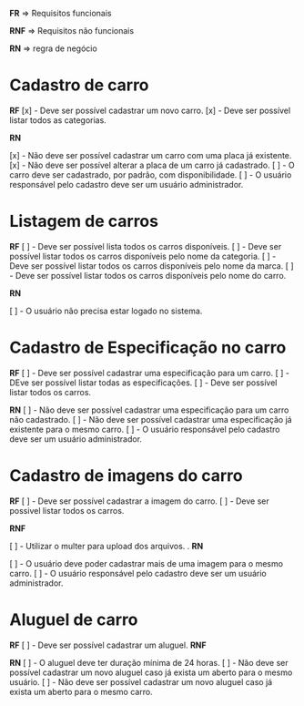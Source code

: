 **FR** => Requisitos funcionais

**RNF** => Requisitos não funcionais

**RN** => regra de negócio


# Cadastro de carro

**RF**
[x] - Deve ser possível cadastrar um novo carro.
[x] - Deve ser possível listar todos as categorias.

**RN**

[x] - Não deve ser possível cadastrar um carro com uma placa já existente.
[x] - Não deve ser possível alterar a placa de um carro já cadastrado.
[ ] - O carro deve ser cadastrado, por padrão, com disponibilidade.
[ ] - O usuário responsável pelo cadastro deve ser um usuário administrador.


# Listagem de carros

**RF**
[ ] - Deve ser possível lista todos os carros disponíveis.
[ ] - Deve ser possível listar todos os carros disponíveis pelo nome da categoria.
[ ] - Deve ser possível listar todos os carros disponíveis pelo nome da marca.
[ ] - Deve ser possível listar todos os carros disponíveis pelo nome do carro.


**RN**

[ ] - O usuário não precisa estar logado no sistema.


# Cadastro de Especificação no carro

**RF**
[ ] - Deve ser possível cadastrar uma especificação para um carro.
[ ] - DEve ser possível listar todas as especificações.
[ ] - Deve ser possível listar todos os carros.

**RN**
[ ] - Não deve ser possível cadastrar uma especificação para um carro não cadastrado.
[ ] - Não deve ser possível cadastrar uma especificação já existente para o mesmo carro.
[ ] - O usuário responsável pelo cadastro deve ser um usuário administrador.


# Cadastro de imagens do carro

**RF**
[ ] - Deve ser possível cadastrar a imagem do carro.
[ ] - Deve ser possivel listar todos os carros.

**RNF**

[ ] - Utilizar o multer para upload dos arquivos.
.
**RN**

[ ] - O usuário deve poder cadastrar mais de uma imagem para o mesmo carro.
[ ] - O usuário responsável pelo cadastro deve ser um usuário administrador.


# Aluguel de carro

**RF**
[ ] - Deve ser possível cadastrar um aluguel.
**RNF**

**RN**
[ ] - O aluguel deve ter duração mínima de 24 horas.
[ ] - Não deve ser possível cadastrar um novo aluguel caso já exista um aberto para o mesmo usuário.
[ ] - Não deve ser possível cadastrar um novo aluguel caso já exista um aberto para o mesmo carro.


